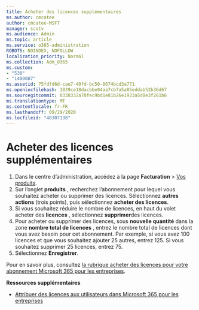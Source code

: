 ```yaml
---
title: Acheter des licences supplémentaires
ms.author: cmcatee
author: cmcatee-MSFT
manager: scotv
ms.audience: Admin
ms.topic: article
ms.service: o365-administration
ROBOTS: NOINDEX, NOFOLLOW
localization_priority: Normal
ms.collection: Adm_O365
ms.custom:
- "530"
- "1400007"
ms.assetid: 75fdfd6d-cae7-40fd-bc50-8674bcd3a771
ms.openlocfilehash: 1039ce18dacbbe04aa7cb7a5a85eddab52b36d67
ms.sourcegitcommit: 0338332a70fec9bd1e81b26e1933a5d0e3f261b6
ms.translationtype: MT
ms.contentlocale: fr-FR
ms.lasthandoff: 09/29/2020
ms.locfileid: "48307138"
---
```

# <a name="buy-additional-licenses"></a>Acheter des licences supplémentaires

1. Dans le centre d’administration, accédez à la page **Facturation** > [Vos produits](https://go.microsoft.com/fwlink/p/?linkid=842054).
2. Sur l’onglet **produits** , recherchez l’abonnement pour lequel vous souhaitez acheter ou supprimer des licences. Sélectionnez **autres actions** (trois points), puis sélectionnez **acheter des licences**.
3. Si vous souhaitez réduire le nombre de licences, en haut du volet acheter des **licences** , sélectionnez **supprimer**des licences.
4. Pour acheter ou supprimer des licences, sous **nouvelle quantité** dans la zone **nombre total de licences** , entrez le nombre total de licences dont vous avez besoin pour cet abonnement. Par exemple, si vous avez 100 licences et que vous souhaitez ajouter 25 autres, entrez 125. Si vous souhaitez supprimer 25 licences, entrez 75.
5. Sélectionnez **Enregistrer**.

Pour en savoir plus, consultez [la rubrique acheter des licences pour votre abonnement Microsoft 365 pour les entreprises](https://docs.microsoft.com/microsoft-365/commerce/licenses/buy-licenses).

**Ressources supplémentaires**

- [Attribuer des licences aux utilisateurs dans Microsoft 365 pour les entreprises](https://docs.microsoft.com/microsoft-365/admin/manage/assign-licenses-to-users)